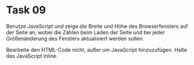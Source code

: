 # Task 09

Benutze JavaScript und zeige die Breite und Höhe des Browserfensters auf der Seite an, wobei die Zahlen beim Laden der Seite und bei jeder Größenänderung des Fensters aktualisiert werden sollen.

Bearbeite den HTML-Code nicht, außer um JavaScript hinzuzufügen.
Halte das JavaScript inline.